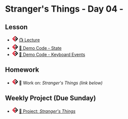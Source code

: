 # Stranger's Things - Day 04 - 

## Lesson
- ![FSA](/logo.png) [📺 Lecture](https://www.youtube.com/watch?v=9T8ZaI9gtbs&list=PL9NTD5QQdssXTarkBujHENSDgUVBIoFX8&index=40)
- ![FSA](/logo.png) [👾 Demo Code - State](app.js)
- ![FSA](/logo.png) [👾 Demo Code - Keyboard Events](eventApp.js)

## Homework
- ![FSA](/logo.png) 🔬 Work on: *Stranger's Things (link below)*

## Weekly Project (Due Sunday)
- ![FSA](/logo.png) [🔬 Project: *Stranger's Things*](https://learn.fullstackacademy.com/workshop/5e8daec9be368c000405f864/landing)
